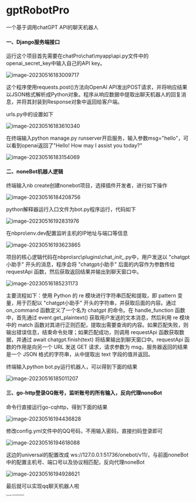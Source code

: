 # gptRobotPro
一个基于调用chatGPT API的聊天机器人
#### **一、Django服务端接口**

运行这个项目首先需要在chatPro\chat\myapp\api.py文件中的openai_secret_key中输入自己的API key。

![image-20230516183009717](C:\Users\Lulu\AppData\Roaming\Typora\typora-user-images\image-20230516183009717.png)

这个程序使用requests.post()方法向OpenAI API发出POST请求，并将响应结果以JSON格式解析成Python对象。程序从响应数据中提取出聊天机器人的回复消息，并将其封装到Response对象中返回给客户端。

urls.py中的设置如下

![image-20230516183610340](C:\Users\Lulu\AppData\Roaming\Typora\typora-user-images\image-20230516183610340.png)

在终端输入python manage.py runserver开启服务，输入参数msg="hello"，可以看到openai返回了"Hello! How may I assist you today?"

![image-20230516183154069](C:\Users\Lulu\AppData\Roaming\Typora\typora-user-images\image-20230516183154069.png)

#### **二、noneBot机器人逻辑**

终端输入nb create创建nonebot项目，选择插件开发者，进行如下操作

![image-20230516184208756](C:\Users\Lulu\AppData\Roaming\Typora\typora-user-images\image-20230516184208756.png)

python解释器运行入口文件为bot.py程序运行，代码如下

![image-20230516192831976](C:\Users\Lulu\AppData\Roaming\Typora\typora-user-images\image-20230516192831976.png)

在nbpro\env.dev配置监听主机的IP地址与端口等信息

![image-20230516193623865](C:\Users\Lulu\AppData\Roaming\Typora\typora-user-images\image-20230516193623865.png)

项目的核心逻辑代码在nbpro\src\plugins\chat\__init__.py中，用户发送以 "chatgpt小助手" 开头的消息，程序会将 "chatgpt小助手" 后面的内容作为参数传给 requestApi 函数，然后获取返回结果并输出到聊天窗口中。

![image-20230516185231173](C:\Users\Lulu\AppData\Roaming\Typora\typora-user-images\image-20230516185231173.png)

主要流程如下：使用 Python 的 re 模块进行字符串匹配和提取，即 pattern 变量，用于匹配以 "chatgpt小助手" 开头的字符串，并获取后面的内容。通过 on_command 函数定义了一个名为 chatgpt 的命令。在 handle_function 函数中，首先通过 event.get_plaintext() 获取用户发送的文本消息，然后利用 re 模块中的 match 函数对其进行正则匹配，提取出需要查询的内容。如果匹配失败，则输出错误信息，结束命令处理；如果匹配成功，则调用 requestApi 函数获取数据，并通过 await chatgpt.finish(text) 将结果输出到聊天窗口中。requestApi 函数的作用是向另一个 URL 发送 GET 请求，请求参数为 msg，服务器返回的结果是一个 JSON 格式的字符串，从中提取出 text 字段的值并返回。

终端输入python bot.py运行机器人，可以得到下面的结果

![image-20230516185011207](C:\Users\Lulu\AppData\Roaming\Typora\typora-user-images\image-20230516185011207.png)



#### **三、go-http登录QQ账号，监听账号的所有输入，反向代理nonoBot**

命令行直接运行go-cqhttp，得到下面的结果

![image-20230516194436828](C:\Users\Lulu\AppData\Roaming\Typora\typora-user-images\image-20230516194436828.png)

修改config.yml文件中的QQ号码，不用输入密码，直接扫码登录即可

![image-20230516194618088](C:\Users\Lulu\AppData\Roaming\Typora\typora-user-images\image-20230516194618088.png)

这边的universal的配置改成 ws://127.0.0.1:51736/onebot/v11/，与前面noneBot中的配置主机号、端口号以及协议相匹配，反向代理noneBot

![image-20230516194928621](C:\Users\Lulu\AppData\Roaming\Typora\typora-user-images\image-20230516194928621.png)

最后就可以实现qq聊天机器人啦

<img src="C:\Users\Lulu\AppData\Roaming\Typora\typora-user-images\image-20230516195359101.png" alt="image-20230516195359101" style="zoom: 25%;" />
